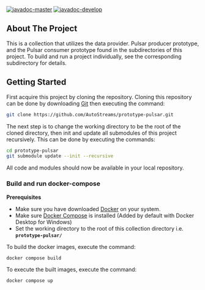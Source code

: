 [![javadoc-master](https://img.shields.io/badge/Javadoc-master-green?style=plastic)](https://autostreams.github.io/prototype-pulsar/javadoc/)
[![javadoc-develop](https://img.shields.io/badge/Javadoc-develop-green?style=plastic)](https://autostreams.github.io/prototype-pulsar/javadoc-develop/)

## About The Project
This is a collection that utilizes the data provider. Pulsar producer prototype, and the Pulsar consumer prototype found in the subdirectories of this project. To build and run a project individually, see the corresponding subdirectory for details.

## Getting Started
First acquire this project by cloning the repository. Cloning this repository can be done by downloading [Git](https://git-scm.com/) then executing the command:
```bash
git clone https://github.com/AutoStreams/prototype-pulsar.git
```
The next step is to change the working directory to be the root of the cloned directory, then init and update all submodules of this project recursively. This can be done by executing the commands:

```bash
cd prototype-pulsar
git submodule update --init --recursive
```

All code and modules should now be available in your local repository.

### Build and run docker-compose

**Prerequisites**
* Make sure you have downloaded [Docker](https://www.docker.com/) on your system.
* Make sure [Docker Compose](https://docs.docker.com/compose/install/) is installed (Added by default with Docker Desktop for Windows)
* Set the working directory to the root of this collection directory i.e. **`prototype-pulsar/`**

To build the docker images, execute the command:
```bash
docker compose build
```

To execute the built images, execute the command:
```bash
docker compose up
```
